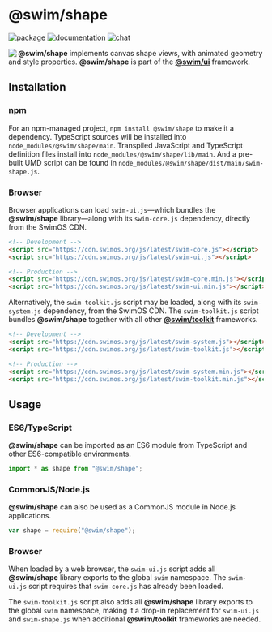 # @swim/shape

[![package](https://img.shields.io/npm/v/@swim/shape.svg)](https://www.npmjs.com/package/@swim/shape)
[![documentation](https://img.shields.io/badge/doc-TypeDoc-blue.svg)](https://docs.swimos.org/js/latest/modules/_swim_shape.html)
[![chat](https://img.shields.io/badge/chat-Gitter-green.svg)](https://gitter.im/swimos/community)

<a href="https://www.swimos.org"><img src="https://docs.swimos.org/readme/marlin-blue.svg" align="left"></a>

**@swim/shape** implements canvas shape views, with animated geometry and style
properties.  **@swim/shape** is part of the
[**@swim/ui**](https://github.com/swimos/swim/tree/master/swim-toolkit-js/swim-ui-js/@swim/ui)
framework.

## Installation

### npm

For an npm-managed project, `npm install @swim/shape` to make it a dependency.
TypeScript sources will be installed into `node_modules/@swim/shape/main`.
Transpiled JavaScript and TypeScript definition files install into
`node_modules/@swim/shape/lib/main`.  And a pre-built UMD script can
be found in `node_modules/@swim/shape/dist/main/swim-shape.js`.

### Browser

Browser applications can load `swim-ui.js`—which bundles the **@swim/shape**
library—along with its `swim-core.js` dependency, directly from the SwimOS CDN.

```html
<!-- Development -->
<script src="https://cdn.swimos.org/js/latest/swim-core.js"></script>
<script src="https://cdn.swimos.org/js/latest/swim-ui.js"></script>

<!-- Production -->
<script src="https://cdn.swimos.org/js/latest/swim-core.min.js"></script>
<script src="https://cdn.swimos.org/js/latest/swim-ui.min.js"></script>
```

Alternatively, the `swim-toolkit.js` script may be loaded, along with its
`swim-system.js` dependency, from the SwimOS CDN.  The `swim-toolkit.js`
script bundles **@swim/shape** together with all other
[**@swim/toolkit**](https://github.com/swimos/swim/tree/master/swim-toolkit-js/@swim/toolkit)
frameworks.

```html
<!-- Development -->
<script src="https://cdn.swimos.org/js/latest/swim-system.js"></script>
<script src="https://cdn.swimos.org/js/latest/swim-toolkit.js"></script>

<!-- Production -->
<script src="https://cdn.swimos.org/js/latest/swim-system.min.js"></script>
<script src="https://cdn.swimos.org/js/latest/swim-toolkit.min.js"></script>
```

## Usage

### ES6/TypeScript

**@swim/shape** can be imported as an ES6 module from TypeScript and other
ES6-compatible environments.

```typescript
import * as shape from "@swim/shape";
```

### CommonJS/Node.js

**@swim/shape** can also be used as a CommonJS module in Node.js applications.

```javascript
var shape = require("@swim/shape");
```

### Browser

When loaded by a web browser, the `swim-ui.js` script adds all
**@swim/shape** library exports to the global `swim` namespace.  The
`swim-ui.js` script requires that `swim-core.js` has already been loaded.

The `swim-toolkit.js` script also adds all **@swim/shape** library
exports to the global `swim` namespace, making it a drop-in replacement for
`swim-ui.js` and `swim-shape.js` when additional **@swim/toolkit** frameworks
are needed.
